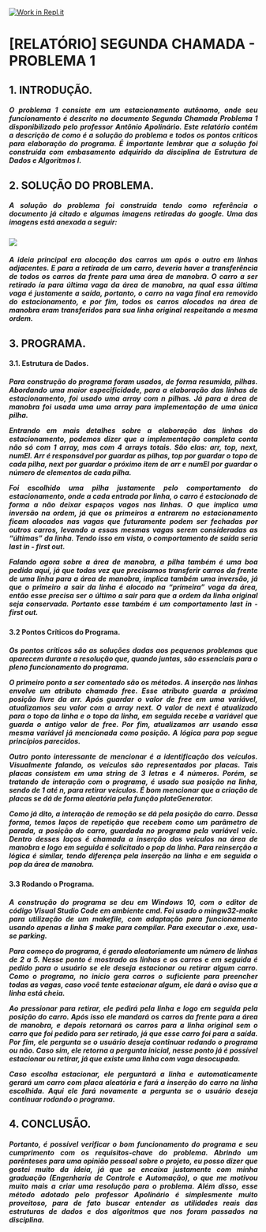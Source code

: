 [![Work in Repl.it](https://classroom.github.com/assets/work-in-replit-14baed9a392b3a25080506f3b7b6d57f295ec2978f6f33ec97e36a161684cbe9.svg)](https://classroom.github.com/online_ide?assignment_repo_id=4717889&assignment_repo_type=AssignmentRepo)
# [RELATÓRIO] SEGUNDA CHAMADA - PROBLEMA 1

<h2>1. INTRODUÇÃO.</h2>

<h5 align="justify">O problema 1 consiste em um estacionamento autônomo, onde seu funcionamento é descrito no documento Segunda Chamada Problema 1 disponibilizado pelo professor Antônio Apolinário. Este relatório contém a descrição de como é a solução do problema e todos os pontos críticos para elaboração do programa. É importante lembrar que a solução foi construída com embasamento adquirido da disciplina de Estrutura de Dados e Algoritmos I.</h5>

<h2>2. SOLUÇÃO DO PROBLEMA.</h2>

<h5 align="justify"> A solução do problema foi construída tendo como referência o documento já citado e algumas imagens retiradas do google. Uma das imagens está anexada a seguir:</h5>
<img   src="https://austin.culturemap.com/thumbnail/600x600/photos/2013/07/24/full-parking-lot_154506.jpg">
<h5 align="justify">A ideia principal era alocação dos carros um após o outro em linhas adjacentes. E para a retirada de um carro, deveria haver a transferência de todos os carros da frente para uma área de manobra. O carro a ser retirado ía para última vaga da área de manobra, na qual essa última vaga é justamente a saída, portanto, o carro na vaga final era removido do estacionamento, e por fim, todos os carros alocados na área de manobra eram transferidos para sua linha original respeitando a mesma ordem.</h5>

<h2>3. PROGRAMA.</h2>
<h4>3.1. Estrutura de Dados. </h4>
<h5 align="justify"> Para construção do programa foram usados, de forma resumida, pilhas. Abordando uma maior especificidade, para a elaboração das linhas de estacionamento, foi usado uma array com n pilhas. Já para a área de manobra foi usada uma uma array para implementação de uma única pilha.

Entrando em mais detalhes sobre a elaboração das linhas do estacionamento, podemos dizer que a implementação completa conta não só com 1 array, mas com 4 arrays totais. São elas: arr, top, next, numEl. Arr é responsável por guardar as pilhas, top por guardar o topo de cada pilha, next por guardar o próximo item de arr e numEl por guardar o número de elementos de cada pilha.
 
Foi escolhido uma pilha justamente pelo comportamento do estacionamento, onde a cada entrada por linha, o carro é estacionado de forma a não deixar espaços vagos nas linhas. O que implica uma inversão na ordem, já que os primeiros a entrarem no estacionamento ficam alocados nas vagas que futuramente podem ser fechadas por outros carros, levando a essas mesmas vagas serem consideradas as “últimas” da linha. Tendo isso em vista, o comportamento de saída seria last in - first out.

Falando agora sobre a área de manobra, a pilha também é uma boa pedida aqui, já que todas vez que precisamos transferir carros da frente de uma linha para a área de manobra, implica também uma inversão, já que o primeiro a sair da linha é alocado na “primeira” vaga da área, então esse precisa ser o último a sair para que a ordem da linha original seja conservada. Portanto esse também é um comportamento last in - first out.</h5>

<h4>3.2 Pontos Críticos do Programa. </h4>
<h5 align = "justify"> Os pontos críticos são as soluções dadas aos pequenos problemas que aparecem durante a resolução que, quando juntas, são essenciais para o pleno funcionamento do programa.

O primeiro ponto a ser comentado são os métodos. A inserção nas linhas envolve um atributo chamado free. Esse atributo guarda a próxima posição livre da arr. Após guardar o valor de free em uma variável, atualizamos seu valor com a array next. O valor de next é atualizado para o topo da linha e o topo da linha, em seguida recebe a variável que guarda o antigo valor de free. Por fim, atualizamos arr usando essa mesma variável já mencionada como posição. A lógica para pop segue princípios parecidos.

Outro ponto interessante de mencionar é a identificação dos veículos. Visualmente falando, os veículos são representados por placas. Tais placas consistem em uma string de 3 letras e 4 números. Porém, se tratando de interação com o programa, é usado sua posição na linha, sendo de 1 até n, para retirar veículos. É bom mencionar que a criação de placas se dá de forma aleatória pela função plateGenerator.

Como já dito, a interação de remoção se dá pela posição do carro. Dessa forma, temos laços de repetição que recebem como um parâmetro de parada, a posição do carro, guardada no programa pela variável veic. Dentro desses laços é chamada a inserção dos veículos na área de manobra e logo em seguida é solicitado o pop da linha. Para reinserção a lógica é similar, tendo diferença pela inserção na linha e em seguida o pop da área de manobra.</h5>

<h4>3.3 Rodando o Programa.</h4>
<h5 align = "justify">A construção do programa se deu em Windows 10, com o editor de código Visual Studio Code em ambiente cmd. Foi usado o mingw32-make para utilização de um makefile, com adaptação para funcionamento usando apenas a linha $ make para compilar. Para executar o .exe, usa-se parking.

Para começo do programa, é gerado aleatoriamente um número de linhas de 2 a 5. Nesse ponto é mostrado as linhas e os carros e em seguida é pedido para o usuário se ele deseja estacionar ou retirar algum carro. Como o programa, no início gera carros o suficiente para preencher todas as vagas, caso você tente estacionar algum, ele dará o aviso que a linha está cheia.
 
Ao pressionar para retirar, ele pedirá pela linha e logo em seguida pela posição do carro. Após isso ele mandará os carros da frente para a área de manobra, e depois retornará os carros para a linha original sem o carro que foi pedido para ser retirado, já que esse carro foi para a saída. Por fim, ele pergunta se o usuário deseja continuar rodando o programa ou não. Caso sim, ele retorna a pergunta inicial, nesse ponto já é possível estacionar ou retirar, já que existe uma linha com vaga desocupada.

Caso escolha estacionar, ele perguntará a linha e automaticamente gerará um carro com placa aleatória e fará a inserção do carro na linha escolhida. Aqui ele fará novamente a pergunta se o usuário deseja continuar rodando o programa.</h5>

<h2>4. CONCLUSÃO.</h2>
<h5 align = "justify">Portanto, é possível verificar o bom funcionamento do programa e seu cumprimento com os requisitos-chave do problema. Abrindo um parênteses para uma opinião pessoal sobre o projeto, eu posso dizer que gostei muito da ideia, já que se encaixa justamente com minha graduação (Engenharia de Controle e Automação), o que me motivou muito mais a criar uma resolução para o problema. Além disso, esse método adotado pelo professor Apolinário é simplesmente muito proveitoso, para de fato buscar entender as utilidades reais das estruturas de dados e dos algoritmos que nos foram passados na disciplina.</h5>
